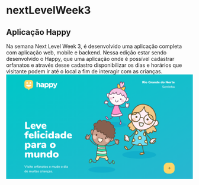 # nextLevelWeek3
## Aplicação Happy
Na semana Next Level Week 3, é desenvolvido uma aplicação completa com aplicação web, mobile e backend.
Nessa edição estar sendo desenvolvido o Happy, que uma aplicação onde é possível cadastrar orfanatos e através desse cadastro disponibilizar os dias e horários que visitante podem ir até o local a fim de interagir com as crianças.
![Tela Inicial](/web/src/images/Home.png)
